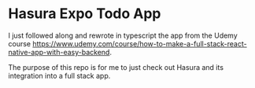 # Hasura Expo Todo App
I just followed along and rewrote in typescript the app from the Udemy course https://www.udemy.com/course/how-to-make-a-full-stack-react-native-app-with-easy-backend.

The purpose of this repo is for me to just check out Hasura and its integration into a full stack app.